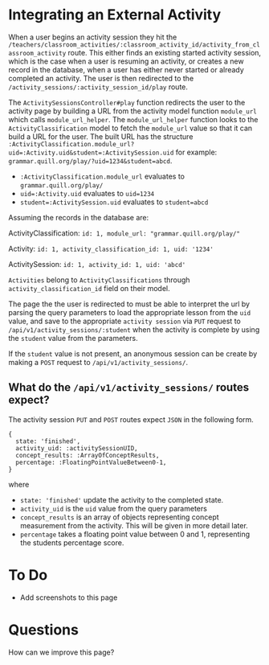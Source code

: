 # Integrating an External Activity

When a user begins an activity session they hit the `/teachers/classroom_activities/:classroom_activity_id/activity_from_classroom_activity` route. This either finds an existing started activity session, which is the case when a user is resuming an activity, or creates a new record in the database, when a user has either never started or already completed an activity. The user is then redirected to the `/activity_sessions/:activity_session_id/play` route.

The `ActivitySessionsController#play` function redirects the user to the activity page by building a URL from the activity model function `module_url` which calls `module_url_helper`. The `module_url_helper` function looks to the `ActivityClassification` model to fetch the `module_url` value so that it can build a URL for the user. The built URL has the structure `:ActivityClassification.module_url?uid=:Activity.uid&student=:ActivitySession.uid` for example: `grammar.quill.org/play/?uid=1234&student=abcd`.

- `:ActivityClassification.module_url` evaluates to `grammar.quill.org/play/`
- `uid=:Activity.uid` evaluates to `uid=1234`
- `student=:ActivitySession.uid` evaluates to `student=abcd`

Assuming the records in the database are:

ActivityClassification: `id: 1, module_url: "grammar.quill.org/play/"`

Activity: `id: 1, activity_classification_id: 1, uid: '1234'`

ActivitySession: `id: 1, activity_id: 1, uid: 'abcd'`

`Activities` belong to `ActivityClassifications` through `activity_classification_id` field on their model.

The page the the user is redirected to must be able to interpret the url by parsing the query parameters to load the appropriate lesson from the `uid` value,  and save to the appropriate `activity session` via `PUT` request to `/api/v1/activity_sessions/:student` when the activity is complete by using the `student` value from the parameters.

If the `student` value is not present, an anonymous session can be create by making a `POST` request to `/api/v1/activity_sessions/`.

## What do the `/api/v1/activity_sessions/` routes expect?

The activity session `PUT` and `POST` routes expect `JSON` in the following form.

```
{
  state: 'finished',
  activity_uid: :activitySessionUID,
  concept_results: :ArrayOfConceptResults,
  percentage: :FloatingPointValueBetween0-1,
}
```

where

- `state: 'finished'` update the activity to the completed state.
- `activity_uid` is the `uid` value from the query parameters
- `concept_results` is an array of objects representing concept measurement from the activity. This will be given in more detail later.
- `percentage` takes a floating point value between 0 and 1, representing the students percentage score.

# To Do
- Add screenshots to this page

# Questions
How can we improve this page? 
